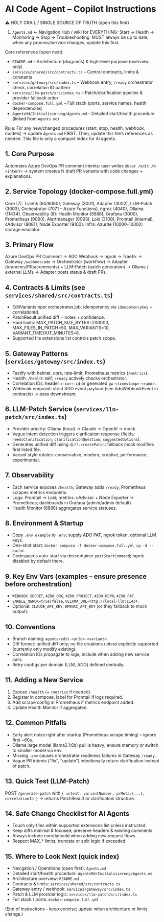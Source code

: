 # AI Code Agent – Copilot Instructions

⚠ HOLY GRAIL / SINGLE SOURCE OF TRUTH (open this first)
1. `Agents.md`  ← Navigation Hub / wiki for EVERYTHING: Start → Health → Monitoring → Stop → Troubleshooting. MUST always be up to date; when any process/service changes, update this first.

Core references (open next):
- `README.md`  – Architecture (diagrams) & high-level purpose (overview only)
- `services/shared/src/contracts.ts` – Central contracts, limits & constants
- `services/gateway/src/index.ts` – Webhook entry, `/ready` orchestrator check, correlation ID pattern
- `services/llm-patch/src/index.ts` – Patch/clarification pipeline & provider fallback order
- `docker-compose.full.yml` – Full stack (ports, service names, health dependencies)
- `AgentsMd/Initialisierung/Agents.md` – Detailed start/health procedure (linked from `Agents.md`)

Rule: For any new/changed procedures (start, stop, health, webhook, models) → update `Agents.md` FIRST. Then, update this file’s references as needed. This file is only a compact index for AI agents.

## 1. Core Purpose
Automates Azure DevOps PR comment intents: user writes `@User /edit /N <intent>` -> system creates N draft PR variants with code changes + explanations.

## 2. Service Topology (docker-compose.full.yml)
Core (7): Traefik (80/8080), Gateway (3001), Adapter (3002), LLM-Patch (3003), Orchestrator (7071 – Azure Functions), ngrok (4040), Ollama (11434).
Observability (8): Health Monitor (8888), Grafana (3000), Prometheus (9090), Alertmanager (9093), Loki (3100), Promtail (internal), cAdvisor (8081), Node Exporter (9100).
Infra: Azurite (10000-10002) storage emulator.

## 3. Primary Flow
Azure DevOps PR Comment -> ADO Webhook -> ngrok -> Traefik -> Gateway `/webhook/ado` -> Orchestrator (workflow) -> Adapter (branches/PRs/comments) + LLM-Patch (patch generation) -> Ollama / external LLMs -> Adapter posts status & draft PRs.

## 4. Contracts & Limits (see `services/shared/src/contracts.ts`)
- EditVariantsInput orchestrates job; idempotency via `idempotencyKey` + correlationId.
- PatchResult unified diff + notes + confidence.
- Hard limits: MAX_PATCH_SIZE_BYTES=200000, MAX_FILES_IN_PATCH=50, MAX_VARIANTS=10, VARIANT_TIMEOUT_MINUTES=8.
- Supported file extensions list controls patch scope.

## 5. Gateway Patterns (`services/gateway/src/index.ts`)
- Fastify with helmet, cors, rate-limit, Prometheus metrics (`/metrics`).
- Health: `/health` self; `/ready` actively checks orchestrator.
- Correlation IDs: header `x-corr-id` or generated `gw-<timestamp>-<rand>`.
- Webhook endpoint: strict ADO event payload (see AdoWebhookEvent in contracts) -> pass downstream.

## 6. LLM-Patch Service (`services/llm-patch/src/index.ts`)
- Provider priority: Ollama (local) -> Claude -> OpenAI -> mock.
- Vague intent detection triggers clarification response (fields: `needsClarification`, `clarificationQuestion`, `suggestedOptions`).
- Generates unified diff using `diff.createPatch`; fallback mock modifies first listed file.
- Variant style rotates: conservative, modern, creative, performance, experimental.

## 7. Observability
- Each service exposes `/health`; Gateway adds `/ready`; Prometheus scrapes metrics endpoints.
- Logs: Promtail -> Loki; metrics: cAdvisor + Node Exporter -> Prometheus; dashboards in Grafana (admin/admin default).
- Health Monitor (8888) aggregates service statuses.

## 8. Environment & Startup
- Copy `.env.example` to `.env`; supply ADO PAT, ngrok token, optional LLM keys.
- One-shot start: `docker compose -f docker-compose.full.yml up -d --build`.
- Codespaces auto-start via devcontainer `postStartCommand`; ngrok disabled by default there.

## 9. Key Env Vars (examples – ensure presence before orchestration)
- `WEBHOOK_SECRET`, `AZDO_ORG`, `AZDO_PROJECT`, `AZDO_REPO`, `AZDO_PAT`.
- `ENABLE_NGROK=true|false`, `OLLAMA_URL=http://local-llm:11434`.
- Optional: `CLAUDE_API_KEY`, `OPENAI_API_KEY` (or they fallback to mock output).

## 10. Conventions
- Branch naming: `agents/edit-<prId>-<variant>`.
- Diff format: unified diff only; no file creations unless explicitly supported (currently only modify existing).
- Correlation IDs propagate to logs; include when adding new service calls.
- Retry configs per domain (LLM, ADO) defined centrally.

## 11. Adding a New Service
1. Expose `/health` (+ `/metrics` if needed).
2. Register in compose, label for Promtail if logs required.
3. Add scrape config in Prometheus if metrics endpoint added.
4. Update Health Monitor if aggregated.

## 12. Common Pitfalls
- Early alert noise right after startup (Prometheus scrape timing) – ignore first ~60s.
- Ollama large model (llama3.1:8b) pull is heavy; ensure memory or switch to smaller model via env.
- Missing `.env` causes orchestrator readiness failures in Gateway `/ready`.
- Vague PR intents (“fix”, “update”) intentionally return clarification instead of patch.

## 13. Quick Test (LLM-Patch)
POST `/generate-patch` with `{ intent, variantNumber, prMeta:{...}, correlationId }` -> returns PatchResult or clarification structure.

## 14. Safe Change Checklist for AI Agents
- Touch only files within supported extensions list unless instructed.
- Keep diffs minimal & focused; preserve headers & existing comments.
- Always include correlationId when adding new request flows.
- Respect MAX_* limits; truncate or split logic if exceeded.

## 15. Where to Look Next (quick index)
- Navigation / Operations (open first): `Agents.md`
- Detailed start/health procedure: `AgentsMd/Initialisierung/Agents.md`
- Architecture overview: `README.md`
- Contracts & limits: `services/shared/src/contracts.ts`
- Gateway entry / webhook: `services/gateway/src/index.ts`
- Patch & LLM provider logic: `services/llm-patch/src/index.ts`
- Full stack / ports: `docker-compose.full.yml`

(End of instructions – keep concise; update when architecture or limits change.)
